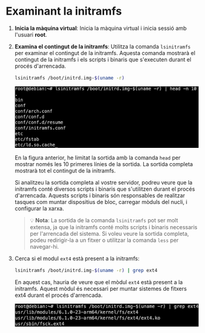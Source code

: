 # Examinant la initramfs

1. **Inicia la màquina virtual**: Inicia la màquina virtual i inicia sessió amb l'usuari **root**.
2. **Examina el contingut de la initramfs**: Utilitza la comanda `lsinitramfs` per examinar el contingut de la initramfs. Aquesta comanda mostrarà el contingut de la initramfs i els scripts i binaris que s'executen durant el procés d'arrencada.

    ```bash
    lsinitramfs /boot/initrd.img-$(uname -r)
    ```

    ![Examinar el contingut de la initramfs](../figures/initramfs/lsinitramfs.png)

    En la figura anterior, he limitat la sortida amb la comanda `head` per mostrar només les 10 primeres línies de la sortida. La sortida completa mostrarà tot el contingut de la initramfs.

    Si analitzeu la sortida completa al vostre servidor, podreu veure que la initramfs conté diversos scripts i binaris que s'utilitzen durant el procés d'arrencada. Aquests scripts i binaris són responsables de realitzar tasques com muntar dispositius de bloc, carregar mòduls del nucli, i configurar la xarxa.

    > 💡 **Nota**: La sortida de la comanda `lsinitramfs` pot ser molt extensa, ja que la initramfs conté molts scripts i binaris necessaris per l'arrencada del sistema. Si voleu veure la sortida completa, podeu redirigir-la a un fitxer o utilitzar la comanda `less` per navegar-hi.

3. Cerca si el modul `ext4` està present a la initramfs:

    ```bash
    lsinitramfs /boot/initrd.img-$(uname -r) | grep ext4
    ```

    En aquest cas, hauria de veure que el mòdul `ext4` està present a la initramfs. Aquest mòdul és necessari per muntar sistemes de fitxers ext4 durant el procés d'arrencada.

    ![Cerca del mòdul `ext4` a la initramfs](../figures/initramfs/grep-ext4.png)
